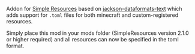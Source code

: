 Addon for [Simple Resources](https://github.com/Yorick-06/SimpleResources) based on
[jackson-dataformats-text](https://github.com/FasterXML/jackson-dataformats-text) which adds support for ```.toml``` files
for both minecraft and custom-registered resources.

Simply place this mod in your mods folder (SimpleResources version 2.1.0 or higher required) and all resources can now
be specified in the toml format.